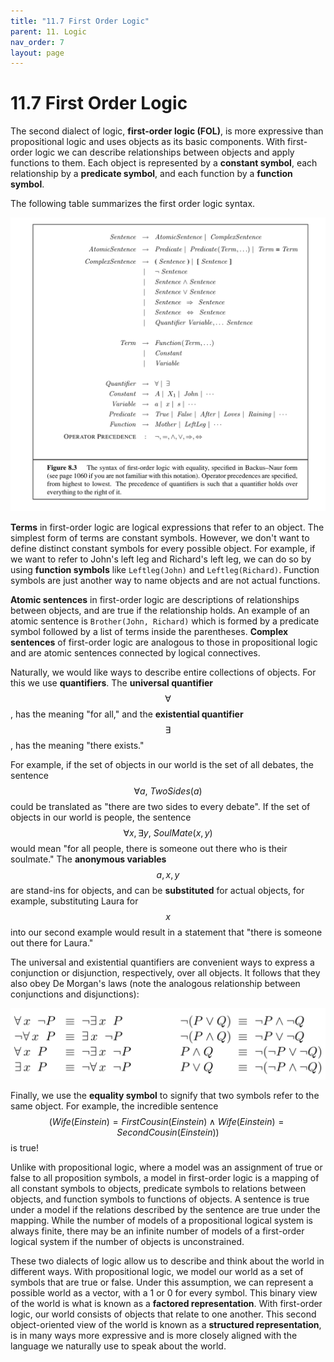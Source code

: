 ```yaml
---
title: "11.7 First Order Logic"
parent: 11. Logic
nav_order: 7
layout: page
---
```


# 11.7 First Order Logic

The second dialect of logic, **first-order logic (FOL)**, is more expressive than propositional logic and uses objects as its basic components. With first-order logic we can describe relationships between objects and apply functions to them. Each object is represented by a **constant symbol**, each relationship by a **predicate symbol**, and each function by a **function symbol**.

The following table summarizes the first order logic syntax.


![First Order Logic Syntax](../assets/images/ch8_pic-1.png)


**Terms** in first-order logic are logical expressions that refer to an object. The simplest form of terms are constant symbols. However, we don't want to define distinct constant symbols for every possible object. For example, if we want to refer to John's left leg and Richard's left leg, we can do so by using **function symbols** like `Leftleg(John)` and `Leftleg(Richard)`. Function symbols are just another way to name objects and are not actual functions.

**Atomic sentences** in first-order logic are descriptions of relationships between objects, and are true if the relationship holds. An example of an atomic sentence is `Brother(John, Richard)` which is formed by a predicate symbol followed by a list of terms inside the parentheses. **Complex sentences** of first-order logic are analogous to those in propositional logic and are atomic sentences connected by logical connectives.

Naturally, we would like ways to describe entire collections of objects. For this we use **quantifiers**. The **universal quantifier** $$\forall$$, has the meaning "for all," and the **existential quantifier** $$\exists$$, has the meaning "there exists."

For example, if the set of objects in our world is the set of all debates, the sentence $$\forall a, ~ TwoSides(a)$$ could be translated as "there are two sides to every debate". If the set of objects in our world is people, the sentence $$\forall x, \exists y, ~ SoulMate(x, y)$$ would mean "for all people, there is someone out there who is their soulmate." The **anonymous variables** $$a, x, y$$ are stand-ins for objects, and can be **substituted** for actual objects, for example, substituting Laura for $$x$$ into our second example would result in a statement that "there is someone out there for Laura."

The universal and existential quantifiers are convenient ways to express a conjunction or disjunction, respectively, over all objects. It follows that they also obey De Morgan's laws (note the analogous relationship between conjunctions and disjunctions):


![Quantifiers](../assets/images/quantifiers.png)


Finally, we use the **equality symbol** to signify that two symbols refer to the same object. For example, the incredible sentence $$\left(Wife(Einstein) = First Cousin(Einstein) \wedge Wife(Einstein) = Second Cousin(Einstein)\right)$$ is true!

Unlike with propositional logic, where a model was an assignment of true or false to all proposition symbols, a model in first-order logic is a mapping of all constant symbols to objects, predicate symbols to relations between objects, and function symbols to functions of objects. A sentence is true under a model if the relations described by the sentence are true under the mapping. While the number of models of a propositional logical system is always finite, there may be an infinite number of models of a first-order logical system if the number of objects is unconstrained.

These two dialects of logic allow us to describe and think about the world in different ways. With propositional logic, we model our world as a set of symbols that are true or false. Under this assumption, we can represent a possible world as a vector, with a 1 or 0 for every symbol. This binary view of the world is what is known as a **factored representation**. With first-order logic, our world consists of objects that relate to one another. This second object-oriented view of the world is known as a **structured representation**, is in many ways more expressive and is more closely aligned with the language we naturally use to speak about the world.